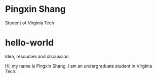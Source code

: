 # Pingxin Shang
Student of Virginia Tech

# hello-world
Idea, resources and discussion

Hi, my name is Pingxin Shang. I am an undergraduate student in Virginia Tech.
